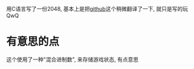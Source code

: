 用C语言写了一份2048, 基本上是把[github](https://github.com/izabera/bitwise-challenge-2048/tree/develop)这个稍微翻译了一下, 就只是写的玩QwQ

# 有意思的点 

这个使用了一种"混合进制数", 来存储游戏状态, 有点意思
